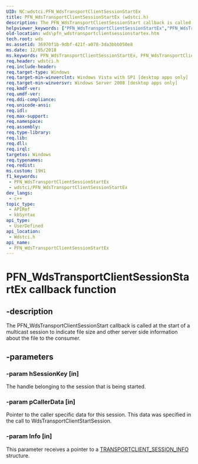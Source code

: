 ```yaml
---
UID: NC:wdstci.PFN_WdsTransportClientSessionStartEx
title: PFN_WdsTransportClientSessionStartEx (wdstci.h)
description: The PFN_WdsTransportClientSessionStart callback is called at the start of a multicast session to indicate file size and other server side information about the file to the consumer.
helpviewer_keywords: ["PFN_WdsTransportClientSessionStartEx","PFN_WdsTransportClientSessionStartEx callback","PFN_WdsTransportClientSessionStartEx callback function [Windows Deployment Services]","wds.pfn_wdstransportclientsessionstartex","wdstci/PFN_WdsTransportClientSessionStartEx"]
old-location: wds\pfn_wdstransportclientsessionstartex.htm
tech.root: wds
ms.assetid: 36970f1b-9dbf-421f-a078-3da3bbb050e8
ms.date: 12/05/2018
ms.keywords: PFN_WdsTransportClientSessionStartEx, PFN_WdsTransportClientSessionStartEx callback, PFN_WdsTransportClientSessionStartEx callback function [Windows Deployment Services], wds.pfn_wdstransportclientsessionstartex, wdstci/PFN_WdsTransportClientSessionStartEx
req.header: wdstci.h
req.include-header: 
req.target-type: Windows
req.target-min-winverclnt: Windows Vista with SP1 [desktop apps only]
req.target-min-winversvr: Windows Server 2008 [desktop apps only]
req.kmdf-ver: 
req.umdf-ver: 
req.ddi-compliance: 
req.unicode-ansi: 
req.idl: 
req.max-support: 
req.namespace: 
req.assembly: 
req.type-library: 
req.lib: 
req.dll: 
req.irql: 
targetos: Windows
req.typenames: 
req.redist: 
ms.custom: 19H1
f1_keywords:
 - PFN_WdsTransportClientSessionStartEx
 - wdstci/PFN_WdsTransportClientSessionStartEx
dev_langs:
 - c++
topic_type:
 - APIRef
 - kbSyntax
api_type:
 - UserDefined
api_location:
 - Wdstci.h
api_name:
 - PFN_WdsTransportClientSessionStartEx
---
```


# PFN_WdsTransportClientSessionStartEx callback function


## -description

The PFN_WdsTransportClientSessionStart callback is called at the start of a multicast session to indicate file size and other server side information about the file to the consumer.

## -parameters

### -param hSessionKey [in]

The handle belonging to the session that is being started.

### -param pCallerData [in]

Pointer to the caller specific data for this session.  This data was specified in the call to WdsTransportClientStartSession.

### -param Info [in]

This parameter receives a pointer to a <a href="/windows/desktop/api/wdstci/ns-wdstci-transportclient_session_info">TRANSPORTCLIENT_SESSION_INFO</a> structure.